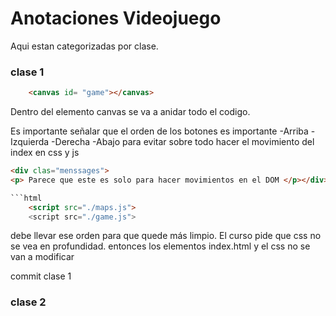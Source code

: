 # Anotaciones Videojuego 
Aqui estan categorizadas por clase. 

### clase 1 

```html
    <canvas id= "game"></canvas>
```
Dentro del elemento canvas se va a anidar todo el codigo.

Es importante señalar que el orden de los botones es importante
    -Arriba
    -Izquierda
    -Derecha
    -Abajo
para evitar sobre todo hacer el movimiento del index en css y js

```html
<div clas="menssages">
<p> Parece que este es solo para hacer movimientos en el DOM </p></div>```

```html
    <script src="./maps.js">
    <script src="./game.js">
```
debe llevar ese orden para que quede más limpio. El curso pide que css no se vea en profundidad. entonces los elementos index.html y el css no se van a modificar
<!-- se importan las clases, contenedores y clases del html asi como los estilos de css de momento sin cambios -->
commit clase 1

### clase 2

